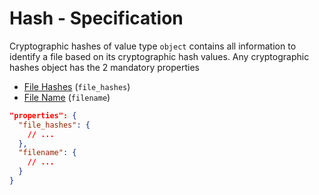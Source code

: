 # Hash - Specification

Cryptographic hashes of value type `object` contains all information to identify
a file based on its cryptographic hash values. Any cryptographic hashes object
has the 2 mandatory properties

* [File Hashes](hash/file_hashes-spec.en.md) (`file_hashes`)
* [File Name](hash/filename-spec.en.md) (`filename`)

```json
"properties": {
  "file_hashes": {
    // ...
  },
  "filename": {
    // ...
  }
}
```

